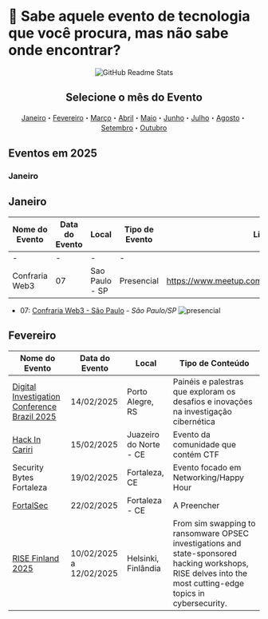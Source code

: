 # 📗 Sabe aquele evento de tecnologia que você procura, mas não sabe onde encontrar?

<p class="header" align="center">
 <img src="https://media.licdn.com/dms/image/v2/D4D22AQHwoBq8zHX8fA/feedshare-shrink_800/B4DZRA8.AOGUAg-/0/1736256513258?e=1739404800&v=beta&t=kZ5_sGbRSxgac1MuPcTLd8ur7uEPyIDu_qFrWDMNFRA" align="center" alt="GitHub Readme Stats" />
</p>


<h2 align="center">Selecione o mês do Evento</h2>
<p class="navigation" align="center">
<a href="#janeiro">Janeiro</a>・<a href="#fevereiro">Fevereiro</a>・<a href="#março">Março</a>・<a href="#abril">Abril</a>・<a href="#maio">Maio</a>・<a href="#junho">Junho</a>・<a href="#julho">Julho</a>・<a href="#agosto">Agosto</a>・<a href="#setembro">Setembro</a>・<a href="#outubro">Outubro</a></p>

## Eventos em 2025

<!-- ANO2025:START -->

### Janeiro

<!-- JANEIRO:START -->

## Janeiro

| Nome do Evento | Data do Evento | Local | Tipo de Evento | Link do Evento |
|----------------|---------------|---------------|-------------|-------------|
| -             | -             | -     | -           |
| Confraria Web3  | 07 | Sao Paulo - SP   | Presencial | https://www.meetup.com/confrariaweb3/events/304681266

- 07: [Confraria Web3 - São Paulo](https://www.meetup.com/confrariaweb3/events/304681266) - _São Paulo/SP_ ![presencial]


## Fevereiro

| Nome do Evento | Data do Evento | Local | Tipo de Conteúdo |
|----------------|---------------|-------|-------------|
| [Digital Investigation Conference Brazil 2025](https://www.sympla.com.br/evento/digital-investigation-conference-brazil-2025/2666948) | 14/02/2025 | Porto Alegre, RS | Painéis e palestras que exploram os desafios e inovações na investigação cibernética |
| [Hack In Cariri](https://hackincariri.com.br) | 15/02/2025 | Juazeiro do Norte - CE | Evento da comunidade que contém CTF |
| Security Bytes Fortaleza | 19/02/2025 | Fortaleza, CE | Evento focado em Networking/Happy Hour |
| [FortalSec](https://www.fortalsec.com.br) | 22/02/2025 | Fortaleza - CE | A Preencher |
| [RISE Finland 2025](https://www.team-cymru.com/rise-finland) | 10/02/2025 a 12/02/2025 | Helsinki, Finlândia | From sim swapping to ransomware OPSEC investigations and state-sponsored hacking workshops, RISE delves into the most cutting-edge topics in cybersecurity. |

<!--LINK DAS BADGES:START-->

[presencial]: https://img.shields.io/static/v1?label=&message=presencial&color=blue
[híbrido]: https://img.shields.io/static/v1?label=&message=h%C3%ADbrido&color=red
[online]: https://img.shields.io/static/v1?label=&message=online&color=purple

<!--LINK DAS BADGES:END-->
